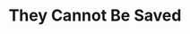 ---
artist: 'The Fear Ratio'
title: 'They Cannot Be Saved'
apple_link: 'https://music.apple.com/us/album/they-cant-be-saved/1496811570'
link: 'https://www.dropbox.com/s/z2jr28zikpad9i5/TheFearRatio.zip?dl=1'
content: ""
new_image: ../assets/FFWD/fear.jpg
published_date: '2020-03-29T01:03:03.000Z'
---